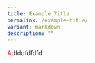 ```yaml
---
title: Example Title
permalink: /example-title/
variant: markdown
description: ""
---
```

<font color="red">A</font>dfddfdfdfd